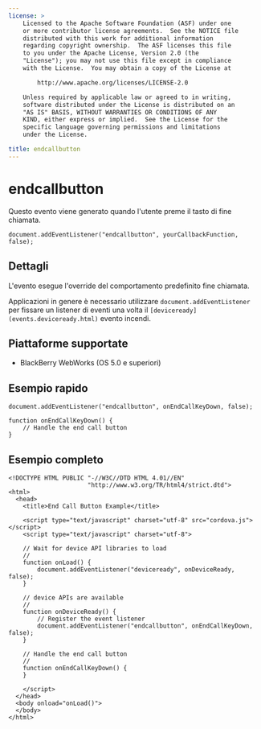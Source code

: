```yaml
---
license: >
    Licensed to the Apache Software Foundation (ASF) under one
    or more contributor license agreements.  See the NOTICE file
    distributed with this work for additional information
    regarding copyright ownership.  The ASF licenses this file
    to you under the Apache License, Version 2.0 (the
    "License"); you may not use this file except in compliance
    with the License.  You may obtain a copy of the License at

        http://www.apache.org/licenses/LICENSE-2.0

    Unless required by applicable law or agreed to in writing,
    software distributed under the License is distributed on an
    "AS IS" BASIS, WITHOUT WARRANTIES OR CONDITIONS OF ANY
    KIND, either express or implied.  See the License for the
    specific language governing permissions and limitations
    under the License.

title: endcallbutton
---
```


# endcallbutton

Questo evento viene generato quando l'utente preme il tasto di fine chiamata.

    document.addEventListener("endcallbutton", yourCallbackFunction, false);
    

## Dettagli

L'evento esegue l'override del comportamento predefinito fine chiamata.

Applicazioni in genere è necessario utilizzare `document.addEventListener` per fissare un listener di eventi una volta il `[deviceready](events.deviceready.html)` evento incendi.

## Piattaforme supportate

*   BlackBerry WebWorks (OS 5.0 e superiori)

## Esempio rapido

    document.addEventListener("endcallbutton", onEndCallKeyDown, false);
    
    function onEndCallKeyDown() {
        // Handle the end call button
    }
    

## Esempio completo

    <!DOCTYPE HTML PUBLIC "-//W3C//DTD HTML 4.01//EN"
                          "http://www.w3.org/TR/html4/strict.dtd">
    <html>
      <head>
        <title>End Call Button Example</title>
    
        <script type="text/javascript" charset="utf-8" src="cordova.js"></script>
        <script type="text/javascript" charset="utf-8">
    
        // Wait for device API libraries to load
        //
        function onLoad() {
            document.addEventListener("deviceready", onDeviceReady, false);
        }
    
        // device APIs are available
        //
        function onDeviceReady() {
            // Register the event listener
            document.addEventListener("endcallbutton", onEndCallKeyDown, false);
        }
    
        // Handle the end call button
        //
        function onEndCallKeyDown() {
        }
    
        </script>
      </head>
      <body onload="onLoad()">
      </body>
    </html>